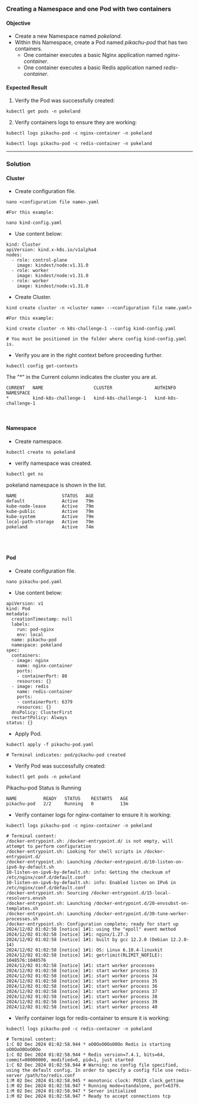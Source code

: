 ### **Creating a Namespace and one Pod with two containers**

#### **Objective**
- Create a new Namespace named _pokeland_.
- Within this Namespace, create a Pod named _pikachu-pod_ that has two containers.
    - One container executes a basic Nginx application named _nginx-container_.
    - One container executes a basic Redis application named _redis-container_.

#### **Expected Result**
1. Verify the Pod was successfully created:
```
kubectl get pods -n pokeland
```

2. Verify containers logs to ensure they are working:
```
kubectl logs pikachu-pod -c nginx-container -n pokeland

kubectl logs pikachu-pod -c redis-container -n pokeland
```
---

### **Solution**

#### **Cluster**
- Create configuration file.
```
nano <configuration file name>.yaml

#For this example:

nano kind-config.yaml
```
- Use content below:
```
kind: Cluster
apiVersion: kind.x-k8s.io/v1alpha4
nodes:
  - role: control-plane
    image: kindest/node:v1.31.0
  - role: worker
    image: kindest/node:v1.31.0
  - role: worker       
    image: kindest/node:v1.31.0
```
- Create Cluster.
```
kind create cluster -n <cluster name> --<configuration file name.yaml>

#For this example:

kind create cluster -n k8s-challenge-1 --config kind-config.yaml

# You must be positioned in the folder where config kind-config.yaml is. 
```
- Verify you are in the right context before proceeding further.
```
kubectl config get-contexts
```
The "*" in the Current column indicates the cluster you are at.
```
CURRENT   NAME                   CLUSTER                AUTHINFO               NAMESPACE
*         kind-k8s-challenge-1   kind-k8s-challenge-1   kind-k8s-challenge-1   
```
<br>

#### **Namespace**
- Create namespace.
```
kubectl create ns pokeland
```
- verify namespace was created.
```
kubectl get ns
```
pokeland namespace is shown in the list.
```
NAME                 STATUS   AGE
default              Active   79m
kube-node-lease      Active   79m
kube-public          Active   79m
kube-system          Active   79m
local-path-storage   Active   79m
pokeland             Active   74m
```
<br>
<br>

#### **Pod**
- Create configuration file.
```
nano pikachu-pod.yaml
```
- Use content below:
```
apiVersion: v1
kind: Pod
metadata:
  creationTimestamp: null
  labels:
    run: pod-nginx
    env: local
  name: pikachu-pod
  namespace: pokeland
spec:
  containers:
  - image: nginx
    name: nginx-container
    ports:
    - containerPort: 80
    resources: {}
  - image: redis
    name: redis-container
    ports:
    - containerPort: 6379
    resources: {}
  dnsPolicy: ClusterFirst
  restartPolicy: Always
status: {}
```
- Apply Pod.
```
kubectl apply -f pikachu-pod.yaml

# Terminal indicates: pod/pikachu-pod created
```
- Verify Pod was successfully created:
```
kubectl get pods -n pokeland
```
Pikachu-pod Status is Running
```
NAME          READY   STATUS    RESTARTS   AGE
pikachu-pod   2/2     Running   0          13m
```
- Verify container logs for nginx-container to ensure it is working:
```
kubectl logs pikachu-pod -c nginx-container -n pokeland

# Terminal content:
/docker-entrypoint.sh: /docker-entrypoint.d/ is not empty, will attempt to perform configuration
/docker-entrypoint.sh: Looking for shell scripts in /docker-entrypoint.d/
/docker-entrypoint.sh: Launching /docker-entrypoint.d/10-listen-on-ipv6-by-default.sh
10-listen-on-ipv6-by-default.sh: info: Getting the checksum of /etc/nginx/conf.d/default.conf
10-listen-on-ipv6-by-default.sh: info: Enabled listen on IPv6 in /etc/nginx/conf.d/default.conf
/docker-entrypoint.sh: Sourcing /docker-entrypoint.d/15-local-resolvers.envsh
/docker-entrypoint.sh: Launching /docker-entrypoint.d/20-envsubst-on-templates.sh
/docker-entrypoint.sh: Launching /docker-entrypoint.d/30-tune-worker-processes.sh
/docker-entrypoint.sh: Configuration complete; ready for start up
2024/12/02 01:02:58 [notice] 1#1: using the "epoll" event method
2024/12/02 01:02:58 [notice] 1#1: nginx/1.27.3
2024/12/02 01:02:58 [notice] 1#1: built by gcc 12.2.0 (Debian 12.2.0-14) 
2024/12/02 01:02:58 [notice] 1#1: OS: Linux 6.10.4-linuxkit
2024/12/02 01:02:58 [notice] 1#1: getrlimit(RLIMIT_NOFILE): 1048576:1048576
2024/12/02 01:02:58 [notice] 1#1: start worker processes
2024/12/02 01:02:58 [notice] 1#1: start worker process 33
2024/12/02 01:02:58 [notice] 1#1: start worker process 34
2024/12/02 01:02:58 [notice] 1#1: start worker process 35
2024/12/02 01:02:58 [notice] 1#1: start worker process 36
2024/12/02 01:02:58 [notice] 1#1: start worker process 37
2024/12/02 01:02:58 [notice] 1#1: start worker process 38
2024/12/02 01:02:58 [notice] 1#1: start worker process 39
2024/12/02 01:02:58 [notice] 1#1: start worker process 40
```

- Verify container logs for redis-container to ensure it is working:
```
kubectl logs pikachu-pod -c redis-container -n pokeland

# Terminal content:
1:C 02 Dec 2024 01:02:58.944 * oO0OoO0OoO0Oo Redis is starting oO0OoO0OoO0Oo
1:C 02 Dec 2024 01:02:58.944 * Redis version=7.4.1, bits=64, commit=00000000, modified=0, pid=1, just started
1:C 02 Dec 2024 01:02:58.944 # Warning: no config file specified, using the default config. In order to specify a config file use redis-server /path/to/redis.conf
1:M 02 Dec 2024 01:02:58.945 * monotonic clock: POSIX clock_gettime
1:M 02 Dec 2024 01:02:58.947 * Running mode=standalone, port=6379.
1:M 02 Dec 2024 01:02:58.947 * Server initialized
1:M 02 Dec 2024 01:02:58.947 * Ready to accept connections tcp
```